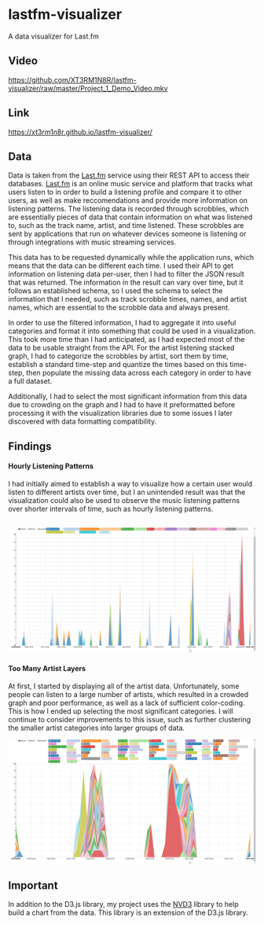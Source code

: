 # lastfm-visualizer
A data visualizer for Last.fm

## Video
https://github.com/XT3RM1N8R/lastfm-visualizer/raw/master/Project_1_Demo_Video.mkv
## Link
https://xt3rm1n8r.github.io/lastfm-visualizer/
## Data
Data is taken from the [Last.fm](https://last.fm) service using their REST API to access their databases. [Last.fm](https://last.fm) is an online music service and platform that tracks what users listen to in order to build a listening profile and compare it to other users, as well as make reccomendations and provide more information on listening patterns. The listening data is recorded through scrobbles, which are essentially pieces of data that contain information on what was listened to, such as the track name, artist, and time listened. These scrobbles are sent by applications that run on whatever devices someone is listening or through integrations with music streaming services.

This data has to be requested dynamically while the application runs, which means that the data can be different each time. I used their API to get information on listening data per-user, then I had to filter the JSON result that was returned. The information in the result can vary over time, but it follows an established schema, so I used the schema to select the information that I needed, such as track scrobble times, names, and artist names, which are essential to the scrobble data and always present.

In order to use the filtered information, I had to aggregate it into useful categories and format it into something that could be used in a visualization. This took more time than I had anticipated, as I had expected most of the data to be usable straight from the API. For the artist listening stacked graph, I had to categorize the scrobbles by artist, sort them by time, establish a standard time-step and quantize the times based on this time-step, then populate the missing data across each category in order to have a full dataset.

Additionally, I had to select the most significant information from this data due to crowding on the graph and I had to have it preformatted before processing it with the visualization libraries due to some issues I later discovered with data formatting compatibility.

## Findings

#### Hourly Listening Patterns
I had initially aimed to establish a way to visualize how a certain user would listen to different artists over time, but I an unintended result was that the visualization could also be used to observe the music listening patterns over shorter intervals of time, such as hourly listening patterns.

![Hourly Listening Patterns](Screenshots/Hourly_Listening_Patterns.png)
----------------
#### Too Many Artist Layers
At first, I started by displaying all of the artist data. Unfortunately, some people can listen to a large number of artists, which resulted in a crowded graph and poor performance, as well as a lack of sufficient color-coding. This is how I ended up selecting the most significant categories. I will continue to consider improvements to this issue, such as further clustering the smaller artist categories into larger groups of data.

![Too Many Layers](Screenshots/Too_Many_Layers.png)


## Important
In addition to the D3.js library, my project uses the [NVD3](https://nvd3.github.io/nvd3/) library to help build a chart from the data. This library is an extension of the D3.js library.
